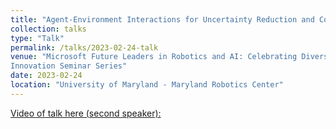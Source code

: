 ```yaml
---
title: "Agent-Environment Interactions for Uncertainty Reduction and Communication"
collection: talks
type: "Talk"
permalink: /talks/2023-02-24-talk
venue: "Microsoft Future Leaders in Robotics and AI: Celebrating Diversity and
Innovation Seminar Series"
date: 2023-02-24
location: "University of Maryland - Maryland Robotics Center"
---
```


[Video of talk here (second speaker):](https://umd.zoom.us/j/98984259276)
